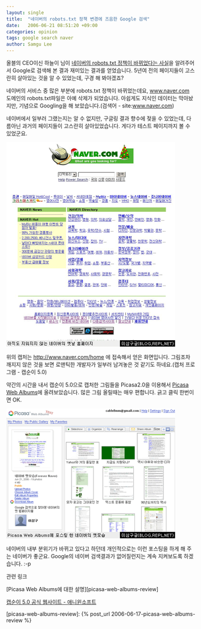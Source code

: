 ```yaml
---
layout: single
title:  "네이버의 robots.txt 정책 변경에 즈음한 Google 검색"
date:   2006-06-21 08:51:20 +09:00
categories: opinion
tags: google search naver
author: Samgu Lee
---
```

올블의 CEO이신 하늘이 님이 [네이버의 robots.txt 정책이 바뀌었다는 사실](http://ceo.blogcocktail.com/wp/archives/288/)을 알려주어서 Google로 검색해 본 결과 재미있는 결과를 얻었습니다. 5년여 전의 페이지들이 고스란히 살아있는 것을 알 수 있었는데, 구경 해 봐야겠죠?

네이버의 서비스 중 많은 부분에 robots.txt 정책이 바뀌었는데요, www.naver.com 도메인의 robots.txt파일은 아예 삭제가 되었습니다. 아쉽게도 지식인 데이터는 막아놨지만, 기념으로 Googling을 해 보았습니다.(검색어 - site:www.naver.com)

네이버에서 일부러 그랬는지는 알 수 없지만, 구글링 결과 향수에 젖을 수 있었는데, 다름아닌 과거의 페이지들이 고스란히 살아있었습니다. 게다가 테스트 페이지까지 볼 수 있었군요.

![네이버의 과거 홈페이지](/assets/naver_old_homepage.png)

위의 캡처는 http://www.naver.com/home 에 접속해서 얻은 화면입니다. 그림조차 깨지지 않은 것을 보면 로맨틱한 개발자가 일부러 남겨놓은 것 같기도 하네요.(캡처 프로그램 - 캡순이 5.0)

약간의 시간을 내서 캡순이 5.0으로 캡처한 그림들을 Picasa2.0을 이용해서 [Picasa Web Albums](http://picasaweb.google.com/cable8mm/ForeverNaver)에 올려보았습니다. 많은 그림 올릴때는 매우 편합니다. 긁고 클릭 한번이면 OK.

![네이버의 옛모습을 Picasa Web Albums에...](/assets/old_naver_in_picasaweb.png)

네이버의 내부 분위기가 바뀌고 있다고 하던데 개인적으로는 이런 포스팅을 하게 해 주는 네이버가 좋군요. Google의 네이버 검색결과가 없어질런지는 계속 지켜보도록 하겠습니다. :-p

관련 링크

[Picasa Web Albums에 대한 설명][picasa-web-albums-review]

[캡순이 5.0 공식 웹사이트 - 애니윈소프트](http://www.anywinsoft.com/)

[picasa-web-albums-review]: {% post_url 2006-06-17-picasa-web-albums-review %}
